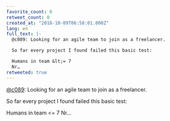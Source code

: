 ```yaml
---
favorite_count: 0
retweet_count: 0
created_at: "2018-10-09T06:58:01.000Z"
lang: en
full_text: |-
  @c089: Looking for an agile team to join as a freelancer.

  So far every project I found failed this basic test:

  Humans in team &lt;= 7
  Nr…
retweeted: true
---
```


[@c089](https://twitter.com/c089): Looking for an agile team to join as a
freelancer.

So far every project I found failed this basic test:

Humans in team &lt;= 7 Nr…
